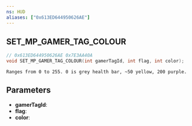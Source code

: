 ```yaml
---
ns: HUD
aliases: ["0x613ED644950626AE"]
---
```

## SET_MP_GAMER_TAG_COLOUR

```c
// 0x613ED644950626AE 0x7E3AA40A
void SET_MP_GAMER_TAG_COLOUR(int gamerTagId, int flag, int color);
```

```
Ranges from 0 to 255. 0 is grey health bar, ~50 yellow, 200 purple.  
```

## Parameters
* **gamerTagId**: 
* **flag**: 
* **color**: 

